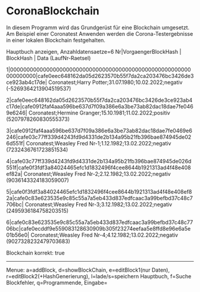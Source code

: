 # CoronaBlockchain
In diesem Programm wird das Grundgerüst für eine Blockchain umgesetzt.
Am Beispiel einer Coronatest Anwenden werden die Corona-Testergebnisse in einer lokalen Blockchain festgehalten.


Hauptbuch anzeigen, Anzahldatensaetze=6
Nr|VorgaengerBlockHash                                              | BlockHash                                                      | Data (LaufNr-Raetsel)

1|0000000000000000000000000000000000000000000000000000000000000000|cafe0eec648162da05d2623570b55f7da2ca203476bc3426de3ce923ab4c17de| Coronatest;Harry Potter;31.07.1980;10.02.2022;negativ (-5269364213904519537)

2|cafe0eec648162da05d2623570b55f7da2ca203476bc3426de3ce923ab4c17de|cafe0912faf4aaa596be637d7f09a386e6a3be73ab82dac18dae7fe0469e6246| Coronatest;Hermine Granger;15.10.1981;11.02.2022;positiv (5207978260830555373)

3|cafe0912faf4aaa596be637d7f09a386e6a3be73ab82dac18dae7fe0469e6246|cafe03c77ff339d4243fd9d4331de2b134a95b21fb396bae874945de026d551f| Coronatest;Weasley Fred Nr-1;1.12.1982;13.02.2022;negativ (7232436761723851534)

4|cafe03c77ff339d4243fd9d4331de2b134a95b21fb396bae874945de026d551f|cafe0f3fdf3a84024465efc1d1832496f4cee8644b1921313ad4f48e408ef82a| Coronatest;Weasley Fred Nr-2;2.12.1982;13.02.2022;negativ (9036143324183059007)

5|cafe0f3fdf3a84024465efc1d1832496f4cee8644b1921313ad4f48e408ef82a|cafe0c83e623535e9c85c55a7a5eb433d837edfcaac3a99befbd37c48c7706bc| Coronatest;Weasley Fred Nr-3;3.12.1982;13.02.2022;negativ (2495936184758203515)

6|cafe0c83e623535e9c85c55a7a5eb433d837edfcaac3a99befbd37c48c7706bc|cafe0ecddf9e559083128630909b305f23274eefaa5e8ffd8e96e6a5e01b56e0| Coronatest;Weasley Fred Nr-4;4.12.1982;13.02.2022;negativ (9027328232479703683)

Blockchain korrekt: true

--------------------------------------------------------------------------------------------
Menue: a=addBlock, d=showBlockChain, e=editBlock1(nur Daten), r=editBlock2(+HashGenerierung),
       l=lade/s=speichern Hauptbuch, f=Suche Blockfehler, q=Programmende, Eingabe= 
